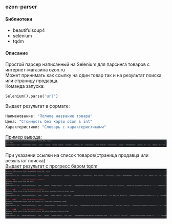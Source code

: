 ### ozon-parser

#### Библиотеки
* beautifulsoup4
* selenium
* tqdm


#### Описание
Простой парсер написанный на Selenium для парсинга товаров с интернет-магазина ozon.ru<br>
Может принимать как ссылку на один товар так и на результат поиска или страницу продавца.<br>
Команда запуска:
```python
Selenium().parse('url')
```
Выдает результат в формате:
```python
Наименование: "Полное название товара"
Цена: "Стоимость без карты ozon в int"
Характеристики: "Словарь с характеристиками"
```
Пример вывода:
![img.png](img.png)

При указании ссылки на список товаров(страница продавца или результат поиска)<br>
Выдает результат с прогресс баром tqdm
![img_1.png](img_1.png)